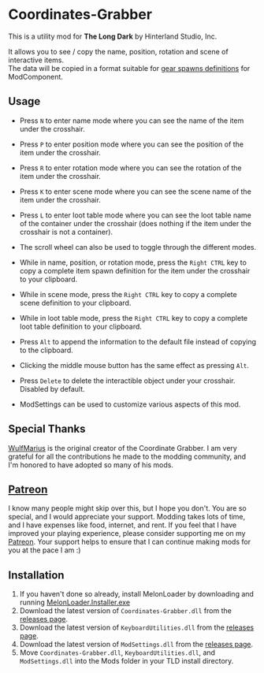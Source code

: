 # Coordinates-Grabber


This is a utility mod for **The Long Dark** by Hinterland Studio, Inc.

It allows you to see / copy the name, position, rotation and scene of interactive items.<br/>
The data will be copied in a format suitable for [gear spawns definitions](https://github.com/ds5678/ModComponent/wiki/Gear-Spawns) for ModComponent.

## Usage

* Press `N` to enter name mode where you can see the name of the item under the crosshair.
* Press `P` to enter position mode where you can see the position of the item under the crosshair.
* Press `R` to enter rotation mode where you can see the rotation of the item under the crosshair.
* Press `K` to enter scene mode where you can see the scene name of the item under the crosshair.
* Press `L` to enter loot table mode where you can see the loot table name of the container under the crosshair (does nothing if the item under the crosshair is not a container).
* The scroll wheel can also be used to toggle through the different modes.

* While in name, position, or rotation mode, press the `Right CTRL` key to copy a complete item spawn definition for the item under the crosshair to your clipboard.
* While in scene mode, press the `Right CTRL` key to copy a complete scene definition to your clipboard.
* While in loot table mode, press the `Right CTRL` key to copy a complete loot table definition to your clipboard.

* Press `Alt` to append the information to the default file instead of copying to the clipboard.
* Clicking the middle mouse button has the same effect as pressing `Alt`.
* Press `Delete` to delete the interactible object under your crosshair. Disabled by default.

* ModSettings can be used to customize various aspects of this mod.

## Special Thanks

[WulfMarius](https://github.com/WulfMarius) is the original creator of the Coordinate Grabber. I am very grateful for all the contributions he made to the modding community, and I'm honored to have adopted so many of his mods.

## [Patreon](https://www.patreon.com/ds5678)

I know many people might skip over this, but I hope you don't. You are so special, and I would appreciate your support. Modding takes lots of time, and I have expenses like food, internet, and rent. If you feel that I have improved your playing experience, please consider supporting me on my [Patreon](https://www.patreon.com/ds5678). Your support helps to ensure that I can continue making mods for you at the pace I am :)

## Installation

1. If you haven't done so already, install MelonLoader by downloading and running [MelonLoader.Installer.exe](https://github.com/HerpDerpinstine/MelonLoader/releases/latest/download/MelonLoader.Installer.exe)
2. Download the latest version of `Coordinates-Grabber.dll` from the [releases page](https://github.com/ds5678/Coordinates-Grabber/releases).
3. Download the latest version of `KeyboardUtilities.dll` from the [releases page](https://github.com/ds5678/KeyboardUtilities/releases).
4. Download the latest version of `ModSettings.dll` from the [releases page](https://github.com/zeobviouslyfakeacc/ModSettings/releases).
5. Move `Coordinates-Grabber.dll`, `KeyboardUtilities.dll`, and `ModSettings.dll` into the Mods folder in your TLD install directory.